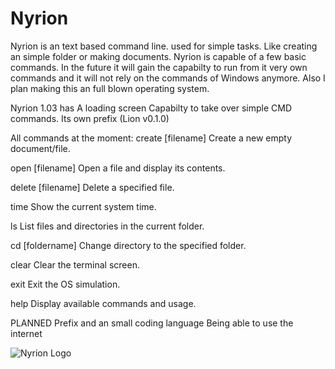 # Nyrion
Nyrion is an text based command line. used for simple tasks. Like creating an simple folder or making documents. 
Nyrion is capable of a few basic commands. In the future it will gain the capabilty to run from it very own commands and it will not rely on the commands of Windows anymore. Also I plan making this an full blown operating system.

Nyrion 1.03 has
A loading screen
Capabilty to take over simple CMD commands.
Its own prefix (Lion v0.1.0)

All commands at the moment:
create [filename]
Create a new empty document/file.

open [filename]
Open a file and display its contents.

delete [filename]
Delete a specified file.

time
Show the current system time.

ls
List files and directories in the current folder.

cd [foldername]
Change directory to the specified folder.

clear
Clear the terminal screen.

exit
Exit the OS simulation.

help
Display available commands and usage.

PLANNED
Prefix and an small coding language
Being able to use the internet 

![Nyrion Logo](https://github.com/user-attachments/assets/e9b7d50d-5388-459a-ac43-da38341dbb9b)

